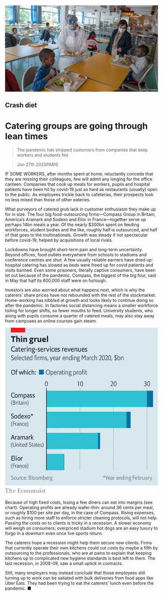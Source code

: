 ![](./images/20200627_WBP502.jpg)

## Crash diet

# Catering groups are going through lean times

> The pandemic has stripped customers from companies that keep workers and students fed

> Jun 27th 2020PARIS

IF SOME WORKERS, after months spent at home, reluctantly concede that they are missing their colleagues, few will admit any longing for the office canteen. Companies that cook up meals for workers, pupils and hospital patients have been hit by covid-19 just as hard as restaurants (usually) open to the public. As employees trickle back to cafeterias, their prospects look no less mixed than those of other eateries.

What purveyors of catered grub lack in customer enthusiasm they make up for in size. The four big food-outsourcing firms—Compass Group in Britain, America’s Aramark and Sodexo and Elior in France—together serve up perhaps 14bn meals a year. Of the nearly $300bn spent on feeding workforces, student bodies and the like, roughly half is outsourced, and half of that goes to the multinationals. Growth was steady if not spectacular before covid-19, helped by acquisitions of local rivals.

Lockdowns have brought short-term pain and long-term uncertainty. Beyond offices, food outlets everywhere from schools to stadiums and conference centres are shut. A few usually reliable earners have dried up: hospital catering has slowed as beds were freed up for covid patients and visits banned. Even some prisoners, literally captive consumers, have been let out because of the pandemic. Compass, the biggest of the big four, said in May that half its 600,000 staff were on furlough.

Investors are also worried about what happens next, which is why the caterers’ share prices have not rebounded with the rest of the stockmarket. Home-working has nibbled at growth and looks likely to continue doing so after the pandemic. In factories social distancing means a smaller workforce toiling for longer shifts, so fewer mouths to feed. University students, who along with pupils consume a quarter of catered meals, may also stay away from campuses as online courses gain steam.

![](./images/20200627_WBC189.png)

Because of high fixed costs, losing a few diners can eat into margins (see chart). Operating profits are already wafer-thin: around 36 cents per meal, or roughly $100 per site per day, in the case of Compass. Rising expenses, such as hiring more staff to enforce stricter cleaning protocols, will not help. Passing the costs on to clients is tricky in a recession. A slower economy will weigh on consumers; overpriced stadium hot dogs are an easy luxury to forgo in a downturn even once live sports return.

The caterers hope a recession might help them secure new clients. Firms that currently operate their own kitchens could cut costs by maybe a fifth by outsourcing to the professionals, who are at pains to explain that keeping kitchens up to complicated new hygiene standards is best left to them. The last recession, in 2008-09, saw a small uptick in contracts.

Still, many employers may instead conclude that those employees still turning up to work can be satiated with bulk deliveries from food apps like Uber Eats. They had been trying to eat the caterers’ lunch even before the pandemic. ■